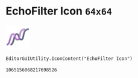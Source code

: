 # EchoFilter Icon `64x64`
<img src="/img/EchoFilter%20Icon.png" width=64 height=64>

``` CSharp
EditorGUIUtility.IconContent("EchoFilter Icon")
```
```
1065156068217698526
```

